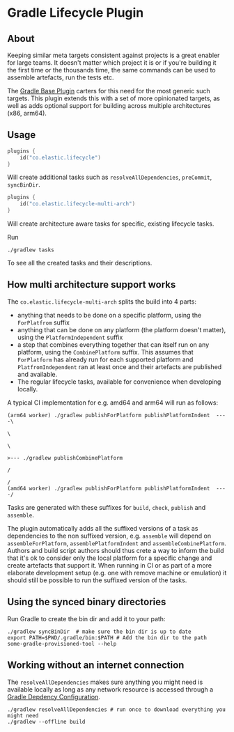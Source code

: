 Gradle Lifecycle Plugin
=======================

About 
-----

Keeping similar meta targets consistent against projects is a great enabler for large teams. It doesn't matter which 
project it is or if you're building it the first time or the thousands time, the same commands can be used to assemble 
artefacts, run the tests etc. 

The [Gradle Base Plugin](https://docs.gradle.org/current/userguide/base_plugin.html#sec:base_tasks) carters for this need
for the most generic such targets. This plugin extends this with a set of more opinionated targets, as well as adds 
optional support for building across multiple architectures (x86, arm64).  

Usage
-----

```kotlin
plugins {
    id("co.elastic.lifecycle")
}
```

Will create additional tasks such as `resolveAllDependencies`, `preCommit`, `syncBinDir`. 

```kotlin
plugins {
    id("co.elastic.lifecycle-multi-arch")
}
```

Will create architecture aware tasks for specific, existing lifecycle tasks.  

Run 
```
./gradlew tasks
```
To see all the created tasks and their descriptions. 


How multi architecture support works 
------------------------------------

The `co.elastic.lifecycle-multi-arch` splits the build into 4 parts: 
- anything that needs to be done on a specific platform, using the `ForPlatfrom` suffix 
- anything that can be done on any platform (the platform doesn't matter), using the `PlatformIndependent` suffix
- a step that combines everything together that can itself run on any platform, using the `CombinePlatform` suffix. 
  This assumes that `ForPlatform` has already run for each supported platform and `PlatfromIndependent` ran at least once
  and their artefacts are published and available.
- The regular lifecycle tasks, available for convenience when developing locally.

A typical CI implementation for e.g. amd64 and arm64 will run as follows:
```
(arm64 worker) ./gradlew publishForPlatform publishPlatformIndent  ----\  
                                                                        \
                                                                         \
                                                                          >--- ./gradlew publishCombinePlatform
                                                                         /
                                                                        / 
(amd64 worker) ./gradlew publishForPlatform publishPlatformIndent  ----/
```

Tasks are generated with these suffixes for `build`, `check`, `publish` and `assemble`.

The plugin automatically adds all the suffixed versions of a task as dependencies to the non suffixed version, e.g.
`assemble` will depend on `assembleForPlatform`, `assemblePlatformIndent` and `assembleCombinePlatform`. Authors and 
build script authors should thus crete a way to inform the build that it's ok to consider only the local platform for a 
specific change and create artefacts that support it. When running in CI or as part of a more elaborate development 
setup (e.g. one with remove machine or emulation) it should still be possible to run the suffixed version of the tasks.

Using the synced binary directories
------------------------------------

Run Gradle to create the bin dir and add it to your path:
```shell
./gradlew syncBinDir  # make sure the bin dir is up to date
export PATH=$PWD/.gradle/bin:$PATH # Add the bin dir to the path
some-gradle-provisioned-tool --help
```

Working without an internet connection 
--------------------------------------

The `resolveAllDependencies` makes sure anything you might need is available locally as long as any network resource is 
accessed through a [Gradle Depdency Configuration](https://docs.gradle.org/current/userguide/declaring_dependencies.html#sec:what-are-dependency-configurations).

```shell
./gradlew resolveAllDependencies # run once to download everything you might need 
./gradlew --offline build 
```
